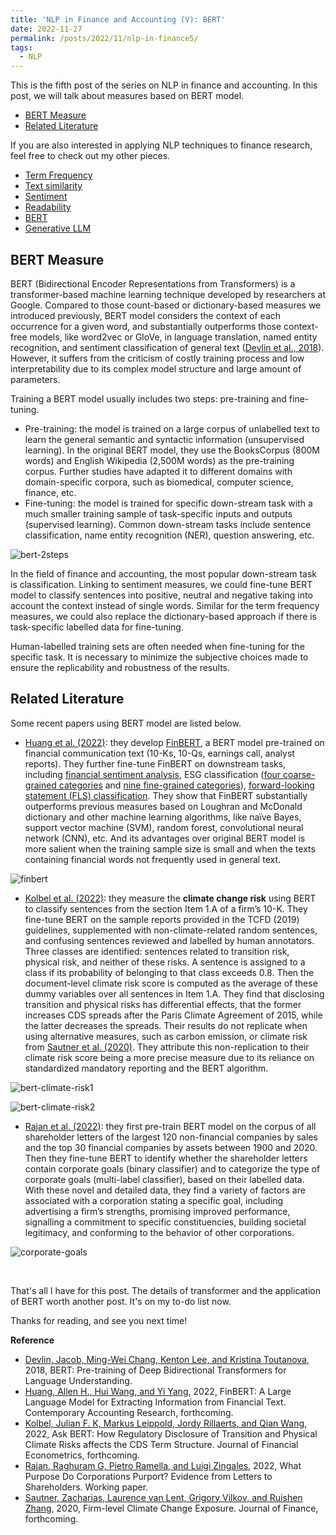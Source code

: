 ```yaml
---
title: 'NLP in Finance and Accounting (V): BERT'
date: 2022-11-27
permalink: /posts/2022/11/nlp-in-finance5/
tags:
  - NLP
---
```


This is the fifth post of the series on NLP in finance and accounting. In this post, we will talk about measures based on BERT model. 
- [BERT Measure](#bert-measure)
- [Related Literature](#related-literature)

If you are also interested in applying NLP techniques to finance research, feel free to check out my other pieces.
- [Term Frequency](/posts/2022/10/nlp-in-finance1/)
- [Text similarity](/posts/2022/11/nlp-in-finance2/)
- [Sentiment](/posts/2022/11/nlp-in-finance3/)
- [Readability](/posts/2022/11/nlp-in-finance4/)
- [BERT](/posts/2022/11/nlp-in-finance5/)
- [Generative LLM](/posts/2024/04/nlp-in-finance6/)

## BERT Measure
BERT (Bidirectional Encoder Representations from Transformers) is a transformer-based machine learning technique developed by researchers at Google. Compared to those count-based or dictionary-based measures we introduced previously, BERT model considers the context of each occurrence for a given word, and substantially outperforms those context-free models, like word2vec or GloVe, in language translation, named entity recognition, and sentiment classification of general text ([Devlin et al., 2018](https://arxiv.org/pdf/1810.04805v2.pdf)). However, it suffers from the criticism of costly training process and low interpretability due to its complex model structure and large amount of parameters.

Training a BERT model usually includes two steps: pre-training and fine-tuning.
- Pre-training: the model is trained on a large corpus of unlabelled text to learn the general semantic and syntactic information (unsupervised learning). In the original BERT model, they use the BooksCorpus (800M words) and English Wikipedia (2,500M words) as the pre-training corpus. Further studies have adapted it to different domains with domain-specific corpora, such as biomedical, computer science, finance, etc.
- Fine-tuning: the model is trained for specific down-stream task with a much smaller training sample of task-specific inputs and outputs (supervised learning). Common down-stream tasks include sentence classification, name entity recognition (NER), question answering, etc.

![bert-2steps](/images/blog/2022-10-23-nlp-finance/bert-2steps.png)

In the field of finance and accounting, the most popular down-stream task is classification. Linking to sentiment measures, we could fine-tune BERT model to classify sentences into positive, neutral and negative taking into account the context instead of single words. Similar for the term frequency measures, we could also replace the dictionary-based approach if there is task-specific labelled data for fine-tuning.

Human-labelled training sets are often needed when fine-tuning for the specific task. It is necessary to minimize the subjective choices made to ensure the replicability and robustness of the results. 

## Related Literature
Some recent papers using BERT model are listed below.
- [Huang et al. (2022)](https://papers.ssrn.com/sol3/papers.cfm?abstract_id=3910214): they develop [FinBERT](https://huggingface.co/yiyanghkust/finbert-pretrain), a BERT model pre-trained on financial communication text (10-Ks, 10-Qs, earnings call, analyst reports). They further fine-tune FinBERT on downstream tasks, including [financial sentiment analysis](https://huggingface.co/yiyanghkust/finbert-tone), ESG classification ([four coarse-grained categories](https://huggingface.co/yiyanghkust/finbert-esg) and [nine fine-grained categories](https://huggingface.co/yiyanghkust/finbert-esg-9-categories)), [forward-looking statement (FLS) classification](https://huggingface.co/yiyanghkust/finbert-fls). They show that FinBERT substantially outperforms previous measures based on Loughran and McDonald dictionary and other machine learning algorithms, like naïve Bayes, support vector machine (SVM), random forest, convolutional neural network (CNN), etc. And its advantages over original BERT model is more salient when the training sample size is small and when the texts containing financial words not frequently used in general text.

![finbert](/images/blog/2022-10-23-nlp-finance/finbert.png)
  
- [Kolbel et al. (2022)](https://papers.ssrn.com/sol3/papers.cfm?abstract_id=3616324): they measure the **climate change risk** using BERT to classify sentences from the section Item 1.A of a firm’s 10-K. They fine-tune BERT on the sample reports provided in the TCFD (2019) guidelines, supplemented with non-climate-related random sentences, and confusing sentences reviewed and labelled by human annotators. Three classes are identified: sentences related to transition risk, physical risk, and neither of these risks. A sentence is assigned to a class if its probability of belonging to that class exceeds 0.8. Then the document-level climate risk score is computed as the average of these dummy variables over all sentences in Item 1.A. They find that disclosing transition and physical risks has differential effects, that the former increases CDS spreads after the Paris Climate Agreement of 2015, while the latter decreases the spreads. Their results do not replicate when using alternative measures, such as carbon emission, or climate risk from [Sautner et al. (2020)](https://papers.ssrn.com/sol3/papers.cfm?abstract_id=3642508). They attribute this non-replication to their climate risk score being a more precise measure due to its reliance on standardized mandatory reporting and the BERT algorithm.

![bert-climate-risk1](/images/blog/2022-10-23-nlp-finance/bert-climate-risk1.png)

![bert-climate-risk2](/images/blog/2022-10-23-nlp-finance/bert-climate-risk2.png)

- [Rajan et al. (2022)](https://papers.ssrn.com/sol3/papers.cfm?abstract_id=4035849): they first pre-train BERT model on the corpus of all shareholder letters of the largest 120 non-financial companies by sales and the top 30 financial companies by assets between 1900 and 2020. Then they fine-tune BERT to identify whether the shareholder letters contain corporate goals (binary classifier) and to categorize the type of corporate goals (multi-label classifier), based on their labelled data. With these novel and detailed data, they find a variety of factors are associated with a corporation stating a specific goal, including advertising a firm’s strengths, promising improved performance, signalling a commitment to specific constituencies, building societal legitimacy, and conforming to the behavior of other corporations.

![corporate-goals](/images/blog/2022-10-23-nlp-finance/corporate-goals.png)

<br>

That's all I have for this post. The details of transformer and the application of BERT worth another post. It's on my to-do list now.

Thanks for reading, and see you next time!

**Reference**
- [Devlin, Jacob, Ming-Wei Chang, Kenton Lee, and Kristina Toutanova](https://arxiv.org/pdf/1810.04805v2.pdf), 2018, BERT: Pre-training of Deep Bidirectional Transformers for Language Understanding.
- [Huang, Allen H., Hui Wang, and Yi Yang](https://papers.ssrn.com/sol3/papers.cfm?abstract_id=3910214), 2022, FinBERT: A Large Language Model for Extracting Information from Financial Text. Contemporary Accounting Research, forthcoming.
- [Kolbel, Julian F. K, Markus Leippold, Jordy Rillaerts, and Qian Wang](https://papers.ssrn.com/sol3/papers.cfm?abstract_id=3616324), 2022, Ask BERT: How Regulatory Disclosure of Transition and Physical Climate Risks affects the CDS Term Structure. Journal of Financial Econometrics, forthcoming.
- [Rajan, Raghuram G, Pietro Ramella, and Luigi Zingales](https://papers.ssrn.com/sol3/papers.cfm?abstract_id=4035849), 2022, What Purpose Do Corporations Purport? Evidence from Letters to Shareholders. Working paper.
- [Sautner, Zacharias, Laurence van Lent, Grigory Vilkov, and Ruishen Zhang](https://papers.ssrn.com/sol3/papers.cfm?abstract_id=3642508), 2020, Firm-level Climate Change Exposure. Journal of Finance, forthcoming.

